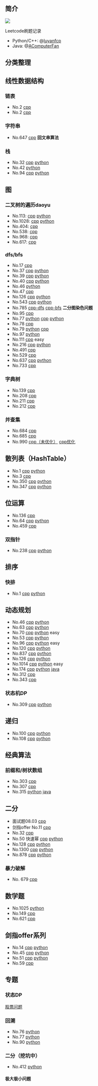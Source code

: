 ## 简介

![]( https://visitor-badge.glitch.me/badge?page_id=<your_page_id>)

Leetcode刷题记录

+ Python/C++: @[luyanfcp](https://github.com/LuYanFCP) 
+ Java: @[AComputerFan](https://github.com/AComputerFan)

分类整理
---------------

## 线性数据结构

### 链表

+ No.2 [cpp](cpp/2.cpp)
+ No.2 [cpp](cpp/109.cpp)

### 字符串

+ No.647 [cpp](cpp/647.cpp)  **回文串算法**

### 栈

+ No.32 [cpp](cpp/32.cpp) [python](python/32.py)
+ No.42 [python](python/42.cpp)
+ No.94 [cpp](cpp/94.cpp) [python](python/94.py)

## 图

### 二叉树的遍历daoyu

+ No.113: [cpp](cpp/113.cpp) [python](python/113.py)
+ No.1028: [cpp](cpp/1028.cpp) [python](python/1028.py)
+ No.404: [cpp](cpp/404.cpp)
+ No.538: [cpp](cpp/538.cpp)
+ No.968: [cpp](cpp/968.cpp)
+ No.617: [cpp](cpp/617.cpp)

### dfs/bfs

+ No.17 [cpp](cpp/17.cpp)
+ No.37 [cpp](cpp/37.cpp) [python](python/37.py)
+ No.39 [cpp](cpp/39.cpp) [python](python/39.py)
+ No.40 [cpp](cpp/40.cpp) [python](python/40.py)
+ No.46 [python](python/46.py)
+ No.47 [cpp](cpp/47.cpp)
+ No.126 [cpp](cpp/126.cpp) [python](python/126.py)
+ No.543 [cpp](cpp/543.cpp) [python](python/543.py)
+ No.785 [cpp-dfs](cpp/785.cpp) [cpp-bfs](cpp/785-bfs.cpp)  **二分图染色问题**
+ No.95 [cpp](cpp/95.cpp)
+ No.77 [python](python/77.py) [cpp](cpp/77.cpp) [python](python/77_.py)
+ No.78 [cpp](cpp/78.cpp)
+ No.79 [python](python/79.py) [cpp](cpp/79.cpp)
+ No.97 [python](python/97.py)
+ No.111 [cpp](cpp/111.cpp)  easy
+ No.216 [cpp](cpp/216.cpp) [python](python/216.py)
+ No.491 [cpp](cpp/491.cpp)
+ No.529 [cpp](cpp/529.cpp)
+ No.637 [cpp](cpp/637.cpp) [python](python/637.py)
+ No.733 [cpp](cpp/733.cpp)

### 字典树

+ No.139 [cpp](cpp/139.cpp)
+ No.208 [cpp](cpp/数据结构/Trie.cpp)
+ No.211 [cpp](cpp/211.cpp)
+ No.212 [cpp](cpp/212.cpp)

### 并查集

+ No.684 [cpp](cpp/684.cpp)
+ No.685 [cpp](cpp/685.cpp)
+ No.990 [cpp（未优化）](cpp/990.cpp) [cpp优化](cpp/990_1.cpp)

## 散列表（HashTable）

+ No.1 [cpp](cpp/1.cpp) [python](python/1.py)
+ No.3 [cpp](cpp/3.cpp)
+ No.350 [cpp](cpp/350.cpp) [python](python/350.py)
+ No.347 [cpp](cpp/347.cpp) [python](python/347.py)

## 位运算

+ No.136 [cpp](cpp/136.cpp)
+ No.64 [cpp](cpp/64.cpp) [python](python/64.py)
+ No.459 [cpp](cpp/459.cpp)

### 双指针

+ No.238 [cpp](cpp/238.cpp) [python](python/238.py)

## 排序

### 快排

+ No.1 [cpp](cpp/215_2.cpp) [python](python/215.py)

## 动态规划

+ No.46 [cpp]()  [python](python/46_dp.py)
+ No.63 [cpp](cpp/63.cpp) [python](python/63.py)
+ No.70 [cpp](cpp/70.cpp) [python](python/70.py)   easy
+ No.53 [cpp](cpp/53.cpp) [python](python/53.py)
+ No.96 [cpp](cpp/96.cpp) [python](python/96.py) easy
+ No.120 [cpp](cpp/120.cpp) [python](python/120.py)
+ No.837 [cpp](cpp/837.cpp) [python](python/837.py)
+ No.126 [cpp](cpp/126.cpp) [python](python/126.py)
+ No.1014 [cpp](cpp/1014.cpp) [python](python/1014.py) easy
+ No.174  [cpp](cpp/174.cpp) [python](python/174.py) [java](java/Problem174.java)
+ No.312 [cpp](cpp/312.cpp)
+ No.343 [cpp](cpp/343.cpp)

### 状态机DP

+ No.309 [cpp](cpp/309.cpp) [python](python/309.py)

## 递归

+ No.100 [cpp](cpp/100.py) [python](python/100.py)
+ No.108 [cpp](cpp/100.py) [python](python/108.py)

## 经典算法

### 前缀和/树状数组

+ No.303 [cpp](cpp/303.cpp)
+ No.307 [cpp](cpp/307.cpp)
+ No.315 [python](python/315.py)   [java](java/Problem315.java) 

## 二分

+ 面试题08.03 [cpp](面试宝典/cpp/08-03.cpp)
+ 剑指offer No.11 [cpp](剑指offer/cpp/11.cpp)
+ No.32 [cpp](cpp/35.cpp)
+ No.50 快速幂 [cpp](cpp/50.cpp) [python](python/50.py)
+ No.128 [cpp](cpp/128.cpp) [python](python/128.py)
+ No.1300 [cpp](cpp/1300.cpp) [python](python/1300.py)
+ No.878 [cpp](cpp/878.cpp) [python](python/878.py)

### 暴力破解

+ No. 679 [cpp](cpp/679.cpp)

## 数学题

+ No.1025 [python](python/1025.py)
+ No.149 [cpp](cpp/149.cpp)
+ No.621 [cpp](cpp/621.cpp)

## 剑指offer系列

+ No.14 [cpp](指offer/cpp/14.cpp) [python](剑指offer/python/14.py)
+ No.45 [cpp](#) [python](剑指offer/python/45.py)
+ No.51 [cpp](剑指offer/cpp/51.cpp) [python](剑指offer/python/51.py)
+ No.59 [cpp](剑指offer/cpp/59.cpp)

## 专题

### 状态DP

[股票问题](专题/状态DP/股票问题)

### 回溯

+ No.76 [python](python/76.py)
+ No.77 [python](python/77.py)
+ No.90 [python](python/90.py)

### 二分（挖坑中）

+ No.412 [python](python/410.py)

#### 极大极小问题

